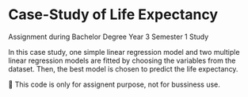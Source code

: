# Case-Study of Life Expectancy
Assignment during Bachelor Degree Year 3 Semester 1 Study

In this case study, one simple linear regression model and two multiple linear regression models are fitted by choosing the variables from the dataset. Then, the best model is chosen to predict the life expectancy.

📙 This code is only for assignent purpose, not for bussiness use.

